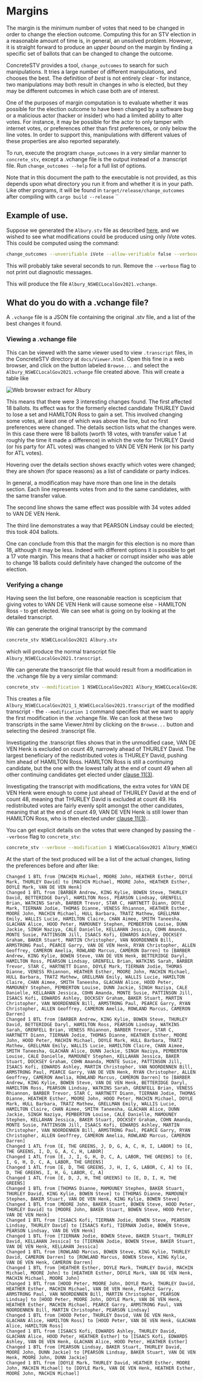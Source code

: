 # Margins

The margin is the minimum number of votes that need to be changed in order to change the
election outcome. Computing this for an STV election in a reasonable amount of time is, in general, 
an unsolved problem. However, it is straight forward to produce an *upper bound* on the margin
by finding a specific set of ballots that can be changed to change the outcome.

ConcreteSTV provides a tool, `change_outcomes` to search for such manipulations. It tries a large
number of different manipulations, and chooses the best. The definition of *best* is not
entirely clear - for instance, two manipulations may both result in changes in who is elected,
but they may be different outcomes in which case both are of interest.

One of the purposes of margin computation is to evaluate whether it was possible for 
the election outcome to have been changed by a software bug or a
malicious actor (hacker or insider) who had a limited ability to alter votes.
For instance, it may be possible for the actor to only tamper with internet votes,
or preferences other than first preferences, or only below the line votes. In order to
support this, manipulations with different values of these properties are also reported separately.

To run, execute the program `change_outcomes` in a very similar manner to `concrete_stv`,
except a .vchange file is the output instead of a .transcript file. Run `change_outcomes --help`
for a full list of options.

Note that in this document the path to the executable is not provided, as this depends upon
what directory you run it from and whether it is in your path. Like other programs, it 
will be found in `target/release/change_outcomes` after compiling with `cargo build --release`
``

## Example of use.

Suppose we generated the `Albury.stv` file as described [here](nsw/parse_ec_data_lge.md), and
we wished to see what modifications could be produced using only iVote votes. This could be computed
using the command:
```bash
change_outcomes --unverifiable iVote --allow-verifiable false --verbose NSWECLocalGov2021 Albury.stv 
```
This will probably take several seconds to run. Remove the `--verbose` flag to not print out diagnostic messages.

This will produce the file `Albury_NSWECLocalGov2021.vchange`.

## What do you do with a .vchange file?

A `.vchange` file is a JSON file containing the original .stv file, and a list of the best
changes it found. 

### Viewing a .vchange file

This can be viewed with the same viewer used to view `.transcript` files, in the ConcreteSTV
directory at `docs/Viewer.html`. Open this fine in a web browser, and click on the button labeled
`Browse...` and select the `Albury_NSWECLocalGov2021.vchange` file created above. This will create
a table like

![Web browser extract for Albury](readme_images/AlburyChangesScreenshot.png)

This means that there were 3 interesting changes found. The first affected 18 ballots. Its effect was for
the formerly elected candidate THURLEY David to lose a set and HAMILTON Ross to gain a set. This involved
changing some votes, at least one of which was above the line, but no first preferences were changed. 
The details section lists what the changes
were. In this case there were 18 ballots (worth 18 votes, with transfer value 1 at roughly the time
it made a difference) in which the vote
for THURLEY David (or his party for ATL votes) was changed to VAN DE VEN Henk (or his party for ATL votes).

Hovering over the details section shows exactly which votes were changed; they are shown (for space reasons)
as a list of candidate or party indices.

In general, a modification may have more than one line in the details section. Each line
represents votes from and to the same candidates, with the same transfer value.

The second line shows the same effect was possible with 34 votes added to VAN DE VEN Henk.

The third line demonstrates a way that PEARSON Lindsay could be elected; this took 404 ballots.

One can conclude from this that the margin for this election is no more than 18, although it
may be less. Indeed with different options it is possible to get a 17 vote margin. This means
that a hacker or corrupt insider who was able to change 18 ballots could definitely have changed 
the outcome of the election.

### Verifying a change

Having seen the list before, one reasonable reaction is scepticism that giving votes to
VAN DE VEN Henk will cause someone else - HAMILTON Ross - to get elected. We can see what
is going on by looking at the detailed transcript.

We can generate the original transcript by the command
```bash
concrete_stv NSWECLocalGov2021 Albury.stv
```
which will produce the normal transcript file `Albury_NSWECLocalGov2021.transcript`.

We can generate the transcript file that would result from a modification in the .vchange
file by a very similar command:
```bash
concrete_stv --modification 1 NSWECLocalGov2021 Albury_NSWECLocalGov2021.vchange
```
This creates a file `Albury_NSWECLocalGov2021_1_NSWECLocalGov2021.transcript` of the modified
transcript - the `--modification 1` command specifies that we want to apply the first modification in the .vchange file. We can look at these two transcripts in the same Viewer.html by clicking on
the `Browse...` button and selecting the desired .transcript file.

Investigating the .transcript files shows that in the unmodified case, VAN DE VEN Henk
is excluded on count 49, narrowly ahead of THURLEY David. The largest beneficiary of the
redistributed votes is THURLEY David, pushing him ahead of HAMILTON Ross. HAMILTON Ross is 
still a continuing candidate, but the one with the lowest tally at the end of count 49 
when all other continuing candidates get elected under [clause 11(3)](nsw/NSWLocalCouncilLegislation2021.md).

Investigating the transcript with modifications, the extra votes for VAN DE VEN Henk were
enough to come just ahead of THURLEY David at the end of count 48, meaning that
THURLEY David is excluded at count 49. His redistributed votes are fairly evenly split
amongst the other candidates, meaning that at the end of count 49, VAN DE VEN Henk is
still lower than HAMILTON Ross, who is then elected under [clause 11(3)](nsw/NSWLocalCouncilLegislation2021.md)..

You can get explicit details on the votes that were changed by passing the `--verbose` flag
to `concrete_stv`:
```bash
concrete_stv --verbose --modification 1 NSWECLocalGov2021 Albury_NSWECLocalGov2021.vchange
```

At the start of the text produced will be a list of the actual changes, listing the preferences before and after like:
```text
Changed 1 BTL from [MACHIN Michael, MOORE John, HEATHER Esther, DOYLE Mark, THURLEY David] to [MACHIN Michael, MOORE John, HEATHER Esther, DOYLE Mark, VAN DE VEN Henk]
Changed 1 BTL from [BARBER Andrew, KING Kylie, BOWEN Steve, THURLEY David, BETTERIDGE Daryl, HAMILTON Ross, PEARSON Lindsay, GRENFELL Brian, WATKINS Sarah, BARBER Trevor, STAR C, HARTNETT Diann, DOYLE Mark, TIERNAN Jodie, THOMAS Dianne, VENESS Rhiannon, HEATHER Esther, MOORE John, MACHIN Michael, HULL Barbara, TRATZ Mathew, GRELLMAN Emily, WALLIS Lucie, HAMILTON Claire, CHAN Aimee, SMITH Taneesha, GLACHAN Alice, HOOD Peter, MAMOUNEY Stephen, PEMBERTON Louise, DUNN Jackie, SINGH Naziya, CALE Danielle, KELLAHAN Jessica, COHN Amanda, MONTE Susie, PATTINSON Jill, ISAACS Kofi, EDWARDS Ashley, DOCKSEY Graham, BAKER Stuart, MARTIN Christopher, VAN NOORDENNEN Bill, ARMSTRONG Paul, PEARCE Garry, VAN DE VEN Henk, RYAN Christopher, ALLEN Geoffrey, CAMERON Amelia, ROWLAND Marcus, CAMERON Darren] to [BARBER Andrew, KING Kylie, BOWEN Steve, VAN DE VEN Henk, BETTERIDGE Daryl, HAMILTON Ross, PEARSON Lindsay, GRENFELL Brian, WATKINS Sarah, BARBER Trevor, STAR C, HARTNETT Diann, DOYLE Mark, TIERNAN Jodie, THOMAS Dianne, VENESS Rhiannon, HEATHER Esther, MOORE John, MACHIN Michael, HULL Barbara, TRATZ Mathew, GRELLMAN Emily, WALLIS Lucie, HAMILTON Claire, CHAN Aimee, SMITH Taneesha, GLACHAN Alice, HOOD Peter, MAMOUNEY Stephen, PEMBERTON Louise, DUNN Jackie, SINGH Naziya, CALE Danielle, KELLAHAN Jessica, COHN Amanda, MONTE Susie, PATTINSON Jill, ISAACS Kofi, EDWARDS Ashley, DOCKSEY Graham, BAKER Stuart, MARTIN Christopher, VAN NOORDENNEN Bill, ARMSTRONG Paul, PEARCE Garry, RYAN Christopher, ALLEN Geoffrey, CAMERON Amelia, ROWLAND Marcus, CAMERON Darren]
Changed 1 BTL from [BARBER Andrew, KING Kylie, BOWEN Steve, THURLEY David, BETTERIDGE Daryl, HAMILTON Ross, PEARSON Lindsay, WATKINS Sarah, GRENFELL Brian, VENESS Rhiannon, BARBER Trevor, STAR C, HARTNETT Diann, TIERNAN Jodie, THOMAS Dianne, HEATHER Esther, MOORE John, HOOD Peter, MACHIN Michael, DOYLE Mark, HULL Barbara, TRATZ Mathew, GRELLMAN Emily, WALLIS Lucie, HAMILTON Claire, CHAN Aimee, SMITH Taneesha, GLACHAN Alice, DUNN Jackie, SINGH Naziya, PEMBERTON Louise, CALE Danielle, MAMOUNEY Stephen, KELLAHAN Jessica, BAKER Stuart, DOCKSEY Graham, COHN Amanda, MONTE Susie, PATTINSON Jill, ISAACS Kofi, EDWARDS Ashley, MARTIN Christopher, VAN NOORDENNEN Bill, ARMSTRONG Paul, PEARCE Garry, VAN DE VEN Henk, RYAN Christopher, ALLEN Geoffrey, CAMERON Amelia, ROWLAND Marcus, CAMERON Darren] to [BARBER Andrew, KING Kylie, BOWEN Steve, VAN DE VEN Henk, BETTERIDGE Daryl, HAMILTON Ross, PEARSON Lindsay, WATKINS Sarah, GRENFELL Brian, VENESS Rhiannon, BARBER Trevor, STAR C, HARTNETT Diann, TIERNAN Jodie, THOMAS Dianne, HEATHER Esther, MOORE John, HOOD Peter, MACHIN Michael, DOYLE Mark, HULL Barbara, TRATZ Mathew, GRELLMAN Emily, WALLIS Lucie, HAMILTON Claire, CHAN Aimee, SMITH Taneesha, GLACHAN Alice, DUNN Jackie, SINGH Naziya, PEMBERTON Louise, CALE Danielle, MAMOUNEY Stephen, KELLAHAN Jessica, BAKER Stuart, DOCKSEY Graham, COHN Amanda, MONTE Susie, PATTINSON Jill, ISAACS Kofi, EDWARDS Ashley, MARTIN Christopher, VAN NOORDENNEN Bill, ARMSTRONG Paul, PEARCE Garry, RYAN Christopher, ALLEN Geoffrey, CAMERON Amelia, ROWLAND Marcus, CAMERON Darren]
Changed 1 ATL from [E, THE GREENS, J, D, G, A, C, H, I, LABOR] to [E, THE GREENS, I, D, G, A, C, H, LABOR]
Changed 1 ATL from [E, J, I, G, H, D, C, A, LABOR, THE GREENS] to [E, I, G, H, D, C, A, LABOR, THE GREENS]
Changed 1 ATL from [E, D, THE GREENS, J, H, I, G, LABOR, C, A] to [E, D, THE GREENS, I, H, G, LABOR, C, A]
Changed 1 ATL from [E, D, J, H, THE GREENS] to [E, D, I, H, THE GREENS]
Changed 1 BTL from [THOMAS Dianne, MAMOUNEY Stephen, BAKER Stuart, THURLEY David, KING Kylie, BOWEN Steve] to [THOMAS Dianne, MAMOUNEY Stephen, BAKER Stuart, VAN DE VEN Henk, KING Kylie, BOWEN Steve]
Changed 1 BTL from [MOORE John, BAKER Stuart, BOWEN Steve, HOOD Peter, THURLEY David] to [MOORE John, BAKER Stuart, BOWEN Steve, HOOD Peter, VAN DE VEN Henk]
Changed 1 BTL from [ISAACS Kofi, TIERNAN Jodie, BOWEN Steve, PEARSON Lindsay, THURLEY David] to [ISAACS Kofi, TIERNAN Jodie, BOWEN Steve, PEARSON Lindsay, VAN DE VEN Henk]
Changed 1 BTL from [TIERNAN Jodie, BOWEN Steve, BAKER Stuart, THURLEY David, KELLAHAN Jessica] to [TIERNAN Jodie, BOWEN Steve, BAKER Stuart, VAN DE VEN Henk, KELLAHAN Jessica]
Changed 1 BTL from [ROWLAND Marcus, BOWEN Steve, KING Kylie, THURLEY David, CAMERON Darren] to [ROWLAND Marcus, BOWEN Steve, KING Kylie, VAN DE VEN Henk, CAMERON Darren]
Changed 1 BTL from [HEATHER Esther, DOYLE Mark, THURLEY David, MACHIN Michael, MOORE John] to [HEATHER Esther, DOYLE Mark, VAN DE VEN Henk, MACHIN Michael, MOORE John]
Changed 1 BTL from [HOOD Peter, MOORE John, DOYLE Mark, THURLEY David, HEATHER Esther, MACHIN Michael, VAN DE VEN Henk, PEARCE Garry, ARMSTRONG Paul, VAN NOORDENNEN Bill, MARTIN Christopher, PEARSON Lindsay] to [HOOD Peter, MOORE John, DOYLE Mark, VAN DE VEN Henk, HEATHER Esther, MACHIN Michael, PEARCE Garry, ARMSTRONG Paul, VAN NOORDENNEN Bill, MARTIN Christopher, PEARSON Lindsay]
Changed 1 BTL from [HOOD Peter, THURLEY David, VAN DE VEN Henk, GLACHAN Alice, HAMILTON Ross] to [HOOD Peter, VAN DE VEN Henk, GLACHAN Alice, HAMILTON Ross]
Changed 1 BTL from [ISAACS Kofi, EDWARDS Ashley, THURLEY David, GLACHAN Alice, HOOD Peter, HEATHER Esther] to [ISAACS Kofi, EDWARDS Ashley, VAN DE VEN Henk, GLACHAN Alice, HOOD Peter, HEATHER Esther]
Changed 1 BTL from [PEARSON Lindsay, BAKER Stuart, THURLEY David, MOORE John, DUNN Jackie] to [PEARSON Lindsay, BAKER Stuart, VAN DE VEN Henk, MOORE John, DUNN Jackie]
Changed 1 BTL from [DOYLE Mark, THURLEY David, HEATHER Esther, MOORE John, MACHIN Michael] to [DOYLE Mark, VAN DE VEN Henk, HEATHER Esther, MOORE John, MACHIN Michael]
```

